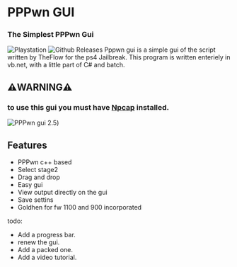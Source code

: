 # PPPwn GUI
### The Simplest PPPwn Gui



![Playstation](https://img.shields.io/badge/Playstation-003791?style=for-the-badge&logo=playstation&logoColor=white)
![Github Releases](https://img.shields.io/github/downloads/CaliPanni/PPPwngui/total.svg?style=plastic)
Pppwn gui is a simple gui of the script written by TheFlow for the ps4 Jailbreak. This program is written enteriely in vb.net, with a little part of C# and batch.
## ⚠️WARNING⚠️
### to use this gui you must have [Npcap](https://npcap.com/dist/npcap-1.79.exe) installed.
![PPPwn gui 2.5]([https://i.ibb.co/Kbj10YS/Screenshot-2024-05-10-182459.png]))

## Features
- PPPwn c++ based
- Select stage2
- Drag and drop 
- Easy gui
- View output directly on the gui
- Save settins
- Goldhen for fw 1100 and 900 incorporated
  
todo:
- Add a progress bar.
- renew the gui.
- Add a packed one.
- Add a video tutorial.
